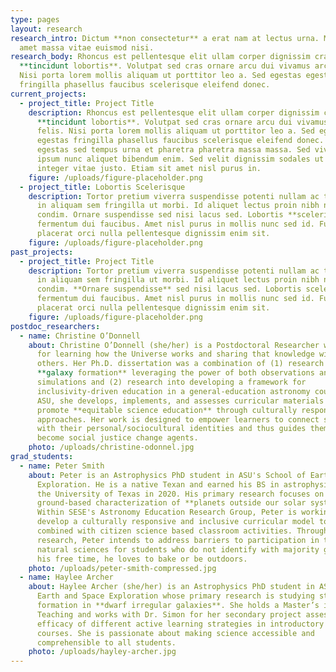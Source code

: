 ```yaml
---
type: pages
layout: research
research_intro: Dictum **non consectetur** a erat nam at lectus urna. Mauris sit
  amet massa vitae euismod nisi.
research_body: Rhoncus est pellentesque elit ullam corper dignissim cras
  **tincidunt lobortis**. Volutpat sed cras ornare arcu dui vivamus arcu felis.
  Nisi porta lorem mollis aliquam ut porttitor leo a. Sed egestas egestas
  fringilla phasellus faucibus scelerisque eleifend donec.
current_projects:
  - project_title: Project Title
    description: Rhoncus est pellentesque elit ullam corper dignissim cras
      **tincidunt lobortis**. Volutpat sed cras ornare arcu dui vivamus arcu
      felis. Nisi porta lorem mollis aliquam ut porttitor leo a. Sed egestas
      egestas fringilla phasellus faucibus scelerisque eleifend donec. Turpis
      egestas sed tempus urna et pharetra pharetra massa massa. Sed viverra
      ipsum nunc aliquet bibendum enim. Sed velit dignissim sodales ut eu sem
      integer vitae justo. Etiam sit amet nisl purus in.
    figure: /uploads/figure-placeholder.png
  - project_title: Lobortis Scelerisque
    description: Tortor pretium viverra suspendisse potenti nullam ac tortor. Mauris
      in aliquam sem fringilla ut morbi. Id aliquet lectus proin nibh nisl
      condim. Ornare suspendisse sed nisi lacus sed. Lobortis **scelerisque**
      fermentum dui faucibus. Amet nisl purus in mollis nunc sed id. Fusce ut
      placerat orci nulla pellentesque dignissim enim sit.
    figure: /uploads/figure-placeholder.png
past_projects:
  - project_title: Project Title
    description: Tortor pretium viverra suspendisse potenti nullam ac tortor. Mauris
      in aliquam sem fringilla ut morbi. Id aliquet lectus proin nibh nisl
      condim. **Ornare suspendisse** sed nisi lacus sed. Lobortis scelerisque
      fermentum dui faucibus. Amet nisl purus in mollis nunc sed id. Fusce ut
      placerat orci nulla pellentesque dignissim enim sit.
    figure: /uploads/figure-placeholder.png
postdoc_researchers:
  - name: Christine O’Donnell
    about: Christine O’Donnell (she/her) is a Postdoctoral Researcher with a passion
      for learning how the Universe works and sharing that knowledge with
      others. Her Ph.D. dissertation was a combination of (1) research into
      **galaxy formation** leveraging the power of both observations and
      simulations and (2) research into developing a framework for
      inclusivity-driven education in a general-education astronomy course. At
      ASU, she develops, implements, and assesses curricular materials that
      promote **equitable science education** through culturally responsive
      approaches. Her work is designed to empower learners to connect science
      with their personal/sociocultural identities and thus guides them to
      become social justice change agents.
    photo: /uploads/christine-odonnel.jpg
grad_students:
  - name: Peter Smith
    about: Peter is an Astrophysics PhD student in ASU's School of Earth and Space
      Exploration. He is a native Texan and earned his BS in astrophysics from
      the University of Texas in 2020. His primary research focuses on
      ground-based characterization of **planets outside our solar system**.
      Within SESE's Astronomy Education Research Group, Peter is working to
      develop a culturally responsive and inclusive curricular model to be
      combined with citizen science based classroom activities. Through his
      research, Peter intends to address barriers to participation in the
      natural sciences for students who do not identify with majority groups. In
      his free time, he loves to bake or be outdoors.
    photo: /uploads/peter-smith-compressed.jpg
  - name: Haylee Archer
    about: Haylee Archer (she/her) is an Astrophysics PhD student in ASU's School of
      Earth and Space Exploration whose primary research is studying star
      formation in **dwarf irregular galaxies**. She holds a Master’s in Science
      Teaching and works with Dr. Simon for her secondary project assessing the
      efficacy of different active learning strategies in introductory astronomy
      courses. She is passionate about making science accessible and
      comprehensible to all students.
    photo: /uploads/hayley-archer.jpg
---
```

